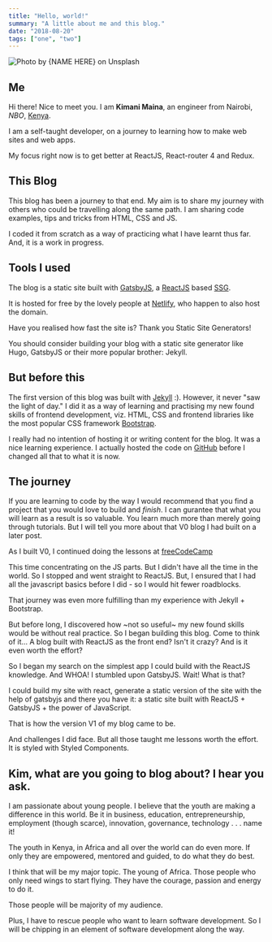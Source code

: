 ```yaml
---
title: "Hello, world!"
summary: "A little about me and this blog."
date: "2018-08-20"
tags: ["one", "two"]
---
```


![Photo by {NAME HERE} on Unsplash](https://source.unsplash.com/3MYvgsH1uK0/768x432 "Photo by {NAME HERE} on Unsplash")

## Me

Hi there! Nice to meet you. I am **Kimani Maina**, an engineer from Nairobi, *NBO*, [Kenya](https://wikipedia.org/wiki/Kenya).

I am a self-taught developer, on a journey to learning how to make web sites and web apps.

My focus right now is to get better at ReactJS, React-router 4 and Redux.

## This Blog

This blog has been a journey to that end. My aim is to share my journey with others who could be travelling along the same path. I am sharing code examples, tips and tricks from HTML, CSS and JS.

I coded it from scratch as a way of practicing what I have learnt thus far. And, it is a work in progress.

## Tools I used

The blog is a static site built with [GatsbyJS](https://github.com/gatsbyjs), a [ReactJS](https://github.com/facebook/reactjs) based [SSG](https://jamstack.com).

It is hosted for free by the lovely people at [Netlify](https://www.netlify.com), who happen to also host the domain.

Have you realised how fast the site is? Thank you Static Site Generators!

You should consider building your blog with a static site generator like Hugo, GatsbyJS or their more popular brother: Jekyll.

## But before this

The first version of this blog was built with [Jekyll](jekyllrb.com) :). However, it never "saw the light of day." I did it as a way of learning and practising my new found skills of frontend development, viz. HTML, CSS and frontend libraries like the most popular CSS framework [Bootstrap](getbootstrap.com).

I really had no intention of hosting it or writing content for the blog. It was a nice learning experience. I actually hosted the code on [GitHub](github.com) before I changed all that to what it is now.

## The journey

If you are learning to code by the way I would recommend that you find a project that you would love to build and *finish*. I can gurantee that what you will learn as a result is so valuable. You learn much more than merely going through tutorials. But I will tell you more about that V0 blog I had built on a later post.

As I built V0, I continued doing the lessons at [freeCodeCamp](www.freeCodeCamp.org)

This time concentrating on the JS parts. But I didn't have all the time in the world. So I stopped and went straight to ReactJS. But, I ensured that I had all the javascript basics before I did - so I would hit fewer roadblocks.

That journey was even more fulfilling than my experience with Jekyll + Bootstrap.

But before long, I discovered how ~not so useful~ my new found skills would be without real practice. So I began building this blog. Come to think of it... A blog built with ReactJS as the front end? Isn't it crazy? And is it even worth the effort?

So I began my search on the simplest app I could build with the ReactJS knowledge. And WHOA! I stumbled upon GatsbyJS. Wait! What is that?

I could build my site with react, generate a static version of the site with the help of gatsbyjs and there you have it: a static site built with ReactJS + GatsbyJS + the power of JavaScript.

That is how the version V1 of my blog came to be. 

And challenges I did face. But all those taught me lessons worth the effort. It is styled with Styled Components.

## Kim, what are you going to blog about? I hear you ask.

I am passionate about young people. I believe that the youth are making a difference in this world. Be it in business, education, entrepreneurship, employment (though scarce), innovation, governance, technology . . . name it!

The youth in Kenya, in Africa and all over the world can do even more. If only they are empowered, mentored and guided, to do what they do best.

I think that will be my major topic. The young of Africa. Those people who only need wings to start flying. They have the courage, passion and energy to do it.

Those people will be majority of my audience.

Plus, I have to rescue people who want to learn software development. So I will be chipping in an element of software development along the way.

